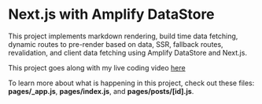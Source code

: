# Next.js with Amplify DataStore

This project implements markdown rendering, build time data fetching, dynamic routes to pre-render based on data, SSR, fallback routes, revalidation, and client data fetching using Amplify DataStore and Next.js.

This project goes along with my live coding video [here](https://www.youtube.com/watch?v=bQ1Giqn5G38)

To learn more about what is happening in this project, check out these files: __pages/\_app.js__, __pages/index.js__, and __pages/posts/[id].js__.
